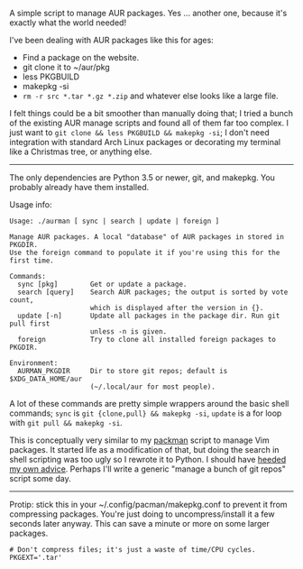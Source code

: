 A simple script to manage AUR packages. Yes ... another one, because it's
exactly what the world needed!

I've been dealing with AUR packages like this for ages:

- Find a package on the website.
- git clone it to ~/aur/pkg
- less PKGBUILD
- makepkg -si
- `rm -r src *.tar *.gz *.zip` and whatever else looks like a large file.

I felt things could be a bit smoother than manually doing that; I tried a bunch
of the existing AUR manage scripts and found all of them far too complex. I just
want to `git clone && less PKGBUILD && makepkg -si`; I don't need integration
with standard Arch Linux packages or decorating my terminal like a Christmas
tree, or anything else.

---

The only dependencies are Python 3.5 or newer, git, and makepkg. You probably
already have them installed.

Usage info:

    Usage: ./aurman [ sync | search | update | foreign ]

    Manage AUR packages. A local "database" of AUR packages in stored in PKGDIR.
    Use the foreign command to populate it if you're using this for the first time.

    Commands:
      sync [pkg]        Get or update a package.
      search [query]    Search AUR packages; the output is sorted by vote count,
                        which is displayed after the version in {}.
      update [-n]       Update all packages in the package dir. Run git pull first
                        unless -n is given.
      foreign           Try to clone all installed foreign packages to PKGDIR.

    Environment:
      AURMAN_PKGDIR     Dir to store git repos; default is $XDG_DATA_HOME/aur
                        (~/.local/aur for most people).

A lot of these commands are pretty simple wrappers around the basic shell
commands; `sync` is `git {clone,pull} && makepkg -si`, `update` is a for loop
with `git pull && makepkg -si`.

This is conceptually very similar to my [packman][packman] script to manage Vim
packages. It started life as a modification of that, but doing the search in
shell scripting was too ugly so I rewrote it to Python. I should have [heeded my
own advice][shell]. Perhaps I'll write a generic "manage a bunch of git repos"
script some day.

---

Protip: stick this in your ~/.config/pacman/makepkg.conf to prevent it from
compressing packages. You're just doing to uncompress/install it a few seconds
later anyway. This can save a minute or more on some larger packages.

	# Don't compress files; it's just a waste of time/CPU cycles.
	PKGEXT='.tar'

[shell]: https://arp242.net/weblog/shell-scripting-trap.html
[packman]: https://github.com/Carpetsmoker/packman.vim
